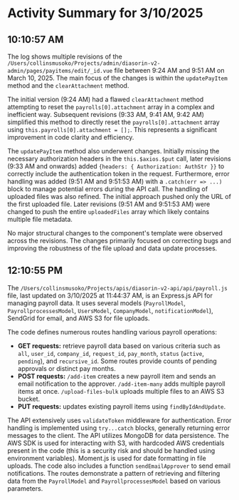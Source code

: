 # Activity Summary for 3/10/2025

## 10:10:57 AM
The log shows multiple revisions of the `/Users/collinsmusoko/Projects/admin/diasorin-v2-admin/pages/payitems/edit/_id.vue` file between 9:24 AM and 9:51 AM on March 10, 2025.  The main focus of the changes is within the `updatePayItem` method and the `clearAttachment` method.

The initial version (9:24 AM) had a flawed `clearAttachment` method attempting to reset the `payrolls[0].attachment` array in a complex and inefficient way.  Subsequent revisions (9:33 AM, 9:41 AM, 9:42 AM) simplified this method to directly reset the `payrolls[0].attachment` array using `this.payrolls[0].attachment = [];`.  This represents a significant improvement in code clarity and efficiency.

The `updatePayItem` method also underwent changes. Initially missing the necessary authorization headers in the `this.$axios.$put` call,  later revisions (9:33 AM and onwards) added `{headers: { Authorization: AuthStr }}` to correctly include the authentication token in the request.  Furthermore, error handling was added (9:51 AM and 9:51:53 AM) with a `.catch(err => ...)` block to manage potential errors during the API call. The handling of uploaded files was also refined.  The initial approach pushed only the URL of the first uploaded file. Later revisions (9:51 AM and 9:51:53 AM) were changed to push the entire `uploadedFiles` array which likely contains multiple file metadata.


No major structural changes to the component's template were observed across the revisions.  The changes primarily focused on correcting bugs and improving the robustness of the file upload and data update processes.


## 12:10:55 PM
The `/Users/collinsmusoko/Projects/apis/diasorin-v2-api/api/payroll.js` file, last updated on 3/10/2025 at 11:44:37 AM, is an Express.js API for managing payroll data.  It uses several models (`PayrollModel`, `PayrollprocessesModel`, `UsersModel`, `CompanyModel`, `notificationModel`), SendGrid for email, and AWS S3 for file uploads.

The code defines numerous routes handling various payroll operations:

* **GET requests:** retrieve payroll data based on various criteria such as `all`, `user_id`, `company_id`, `request_id`, `pay_month`,  `status` (`active`, `pending`), and `recursive_id`.  Some routes provide counts of pending approvals or distinct pay months.
* **POST requests:**  `/add-item` creates a new payroll item and sends an email notification to the approver. `/add-item-many` adds multiple payroll items at once. `/upload-files-bulk` uploads multiple files to an AWS S3 bucket.
* **PUT requests:** updates existing payroll items using `findByIdAndUpdate`.

The API extensively uses `validateToken` middleware for authentication. Error handling is implemented using `try...catch` blocks, generally returning error messages to the client.  The API utilizes MongoDB for data persistence.  The AWS SDK is used for interacting with S3, with hardcoded AWS credentials present in the code (this is a security risk and should be handled using environment variables).  Moment.js is used for date formatting in file uploads. The code also includes a function `sendEmailApprover` to send email notifications.  The routes demonstrate a pattern of retrieving and filtering data from the `PayrollModel` and `PayrollprocessesModel` based on various parameters.
